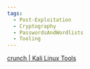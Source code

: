 ```yaml
---
tags:
  - Post-Exploitation
  - Cryptography
  - PasswordsAndWordlists
  - Tooling
---
```

[crunch | Kali Linux Tools](https://www.kali.org/tools/crunch/)